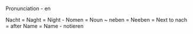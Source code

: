 Pronunciation - en

Nacht = Naght = Night -
Nomen = Noun ~
neben = Neeben =  Next to
nach = after
Name = Name -
notieren 
